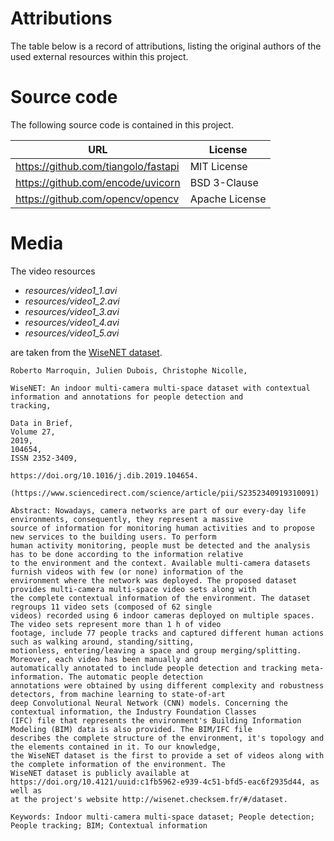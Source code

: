 # Attributions

The table below is a record of attributions, listing the original authors of the used external resources within this
project.

# Source code

The following source code is contained in this project.

| **URL**                             | **License**    |
| ----------------------------------- | -------------- |
| https://github.com/tiangolo/fastapi | MIT License    |
| https://github.com/encode/uvicorn   | BSD 3-Clause   |
| https://github.com/opencv/opencv    | Apache License |

# Media

The video resources

- _resources/video1_1.avi_
- _resources/video1_2.avi_
- _resources/video1_3.avi_
- _resources/video1_4.avi_
- _resources/video1_5.avi_

are taken from the [WiseNET dataset](https://data.4tu.nl/articles/_/12714416/1).

```
Roberto Marroquin, Julien Dubois, Christophe Nicolle,

WiseNET: An indoor multi-camera multi-space dataset with contextual information and annotations for people detection and
tracking,

Data in Brief,
Volume 27,
2019,
104654,
ISSN 2352-3409,

https://doi.org/10.1016/j.dib.2019.104654.

(https://www.sciencedirect.com/science/article/pii/S2352340919310091)

Abstract: Nowadays, camera networks are part of our every-day life environments, consequently, they represent a massive
source of information for monitoring human activities and to propose new services to the building users. To perform
human activity monitoring, people must be detected and the analysis has to be done according to the information relative
to the environment and the context. Available multi-camera datasets furnish videos with few (or none) information of the
environment where the network was deployed. The proposed dataset provides multi-camera multi-space video sets along with
the complete contextual information of the environment. The dataset regroups 11 video sets (composed of 62 single
videos) recorded using 6 indoor cameras deployed on multiple spaces. The video sets represent more than 1 h of video
footage, include 77 people tracks and captured different human actions such as walking around, standing/sitting,
motionless, entering/leaving a space and group merging/splitting. Moreover, each video has been manually and
automatically annotated to include people detection and tracking meta-information. The automatic people detection
annotations were obtained by using different complexity and robustness detectors, from machine learning to state-of-art
deep Convolutional Neural Network (CNN) models. Concerning the contextual information, the Industry Foundation Classes
(IFC) file that represents the environment's Building Information Modeling (BIM) data is also provided. The BIM/IFC file
describes the complete structure of the environment, it's topology and the elements contained in it. To our knowledge,
the WiseNET dataset is the first to provide a set of videos along with the complete information of the environment. The
WiseNET dataset is publicly available at https://doi.org/10.4121/uuid:c1fb5962-e939-4c51-bfd5-eac6f2935d44, as well as
at the project's website http://wisenet.checksem.fr/#/dataset.

Keywords: Indoor multi-camera multi-space dataset; People detection; People tracking; BIM; Contextual information
```
